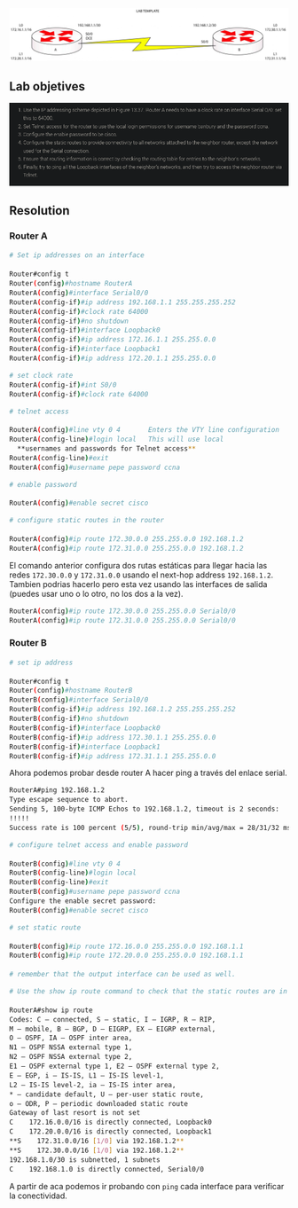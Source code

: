 ![](_anexos_/13-27-scaled.jpg)

## Lab objetives
![](_anexos_/Screenshot%20from%202024-01-31%2011-30-19.png)

## Resolution

### Router A
``` bash
# Set ip addresses on an interface

Router#config t
Router(config)#hostname RouterA
RouterA(config)#interface Serial0/0
RouterA(config-if)#ip address 192.168.1.1 255.255.255.252
RouterA(config-if)#clock rate 64000
RouterA(config-if)#no shutdown
RouterA(config-if)#interface Loopback0
RouterA(config-if)#ip address 172.16.1.1 255.255.0.0
RouterA(config-if)#interface Loopback1
RouterA(config-if)#ip address 172.20.1.1 255.255.0.0
```

``` bash
# set clock rate
RouterA(config-if)#int S0/0
RouterA(config-if)#clock rate 64000
```

``` bash
# telnet access

RouterA(config)#line vty 0 4       Enters the VTY line configuration
RouterA(config-line)#login local   This will use local
  **usernames and passwords for Telnet access**
RouterA(config-line)#exit 
RouterA(config)#username pepe password ccna
```

``` bash
# enable password 

RouterA(config)#enable secret cisco
```

``` bash
# configure static routes in the router 

RouterA(config)#ip route 172.30.0.0 255.255.0.0 192.168.1.2
RouterA(config)#ip route 172.31.0.0 255.255.0.0 192.168.1.2
```

El comando anterior configura dos rutas estáticas para llegar hacia las redes `172.30.0.0` y `172.31.0.0` usando el next-hop address `192.168.1.2`. Tambien podrias hacerlo pero esta vez usando las interfaces de salida (puedes usar uno o lo otro, no los dos a la vez). 

``` bash
RouterA(config)#ip route 172.30.0.0 255.255.0.0 Serial0/0
RouterA(config)#ip route 172.31.0.0 255.255.0.0 Serial0/0
```

### Router B 
``` bash
# set ip address 

Router#config t
Router(config)#hostname RouterB
RouterB(config)#interface Serial0/0
RouterB(config-if)#ip address 192.168.1.2 255.255.255.252
RouterB(config-if)#no shutdown
RouterB(config-if)#interface Loopback0
RouterB(config-if)#ip address 172.30.1.1 255.255.0.0
RouterB(config-if)#interface Loopback1
RouterB(config-if)#ip address 172.31.1.1 255.255.0.0
```

Ahora podemos probar desde router A hacer ping a través del enlace serial.
``` bash
RouterA#ping 192.168.1.2
Type escape sequence to abort.
Sending 5, 100-byte ICMP Echos to 192.168.1.2, timeout is 2 seconds:
!!!!!
Success rate is 100 percent (5/5), round-trip min/avg/max = 28/31/32 ms
```

``` bash
# configure telnet access and enable password 

RouterB(config)#line vty 0 4
RouterB(config-line)#login local
RouterB(config-line)#exit
RouterB(config)#username pepe password ccna
Configure the enable secret password:
RouterB(config)#enable secret cisco
```

```bash
# set static route 

RouterB(config)#ip route 172.16.0.0 255.255.0.0 192.168.1.1
RouterB(config)#ip route 172.20.0.0 255.255.0.0 192.168.1.1

# remember that the output interface can be used as well.
```

``` bash
# Use the show ip route command to check that the static routes are in the routing table

RouterA#show ip route
Codes: C – connected, S – static, I – IGRP, R – RIP,
M – mobile, B – BGP, D – EIGRP, EX – EIGRP external,
O – OSPF, IA – OSPF inter area,
N1 – OSPF NSSA external type 1,
N2 – OSPF NSSA external type 2,
E1 – OSPF external type 1, E2 – OSPF external type 2,
E – EGP, i – IS-IS, L1 – IS-IS level-1,
L2 – IS-IS level-2, ia – IS-IS inter area,
* – candidate default, U – per-user static route,
o – ODR, P – periodic downloaded static route
Gateway of last resort is not set
C    172.16.0.0/16 is directly connected, Loopback0
C    172.20.0.0/16 is directly connected, Loopback1
**S    172.31.0.0/16 [1/0] via 192.168.1.2**
**S    172.30.0.0/16 [1/0] via 192.168.1.2**
192.168.1.0/30 is subnetted, 1 subnets
C    192.168.1.0 is directly connected, Serial0/0
```

A partir de aca podemos ir probando con `ping` cada interface para verificar la conectividad.
